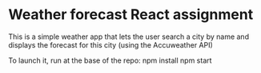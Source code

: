 # Weather forecast React assignment

This is a simple weather app that lets the user search a city by name and displays the forecast for this city (using the Accuweather API)

To launch it, run at the base of the repo:
npm install
npm start
